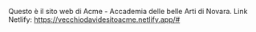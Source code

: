 Questo è il sito web di Acme - Accademia delle belle Arti di Novara.
Link Netlify: https://vecchiodavidesitoacme.netlify.app/#
